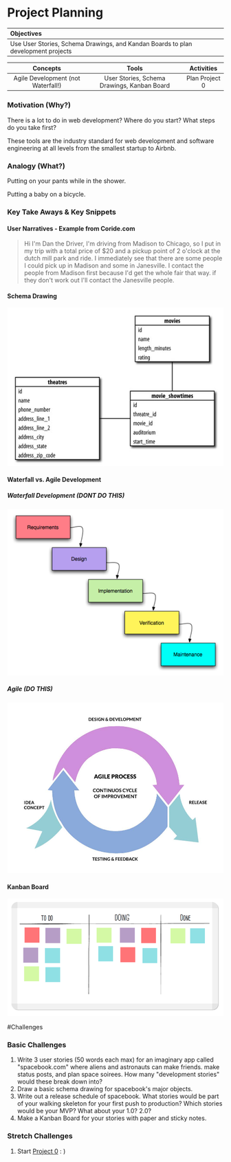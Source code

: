 # Project Planning

| Objectives |
| :--- |
| Use User Stories, Schema Drawings, and Kandan Boards to plan development projects  |

| Concepts | Tools | Activities |
| :---: | :---: | :---: |
| Agile Development (not Waterfall!) | User Stories, Schema Drawings, Kanban Board | Plan Project 0 |

### Motivation (Why?)

There is a lot to do in web development? Where do you start? What steps do you take first?

These tools are the industry standard for web development and software engineering at all levels from the smallest startup to Airbnb.

### Analogy (What?)

Putting on your pants while in the shower.

Putting a baby on a bicycle.

### Key Take Aways & Key Snippets

#### User Narratives - Example from Coride.com

> Hi I'm Dan the Driver, I'm driving from Madison to Chicago, so I put in my trip with a total price of $20 and a pickup point of 2 o'clock at the dutch mill park and ride. I immediately see that there are some people I could pick up in Madison and some in Janesville. I contact the people from Madison first because I'd get the whole fair that way. if they don't work out I'll contact the Janesville people.

#### Schema Drawing

![schema](schema.jpg)

#### Waterfall vs. Agile Development

##### Waterfall Development (DONT DO THIS)

![waterfall](waterfall.png)

##### Agile (DO THIS)

![agile](agile.jpg)

#### Kanban Board

![kanban](kanban.png)

#Challenges

### Basic Challenges

1. Write 3 user stories (50 words each max) for an imaginary app called "spacebook.com" where aliens and astronauts can make friends. make status posts, and plan space soirees. How many "development stories" would these break down into?
2. Draw a basic schema drawing for spacebook's major objects.
3. Write out a release schedule of spacebook. What stories would be part of your walking skeleton for your first push to production? Which stories would be your MVP? What about your 1.0? 2.0?
4. Make a Kanban Board for your stories with paper and sticky notes.

### Stretch Challenges

1. Start [Project 0](https://github.com/sf-wdi-19-20/modules/tree/master/w2_d4_3_project_0) : )
